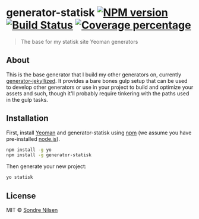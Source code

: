 # generator-statisk [![NPM version][npm-image]][npm-url] [![Build Status][travis-image]][travis-url] [![Coverage percentage][coveralls-image]][coveralls-url]
> The base for my statisk site Yeoman generators

## About
This is the base generator that I build my other generators on, currently
[generator-jekyllized][jekyllized]. It provides a bare bones gulp setup that can
be used to develop other generators or use in your project to build and optimize
your assets and such, though it'll probably require tinkering with the paths
used in the gulp tasks.

## Installation

First, install [Yeoman](http://yeoman.io) and generator-statisk using
[npm](https://www.npmjs.com/) (we assume you have pre-installed
[node.js](https://nodejs.org/)).

```bash
npm install -g yo
npm install -g generator-statisk
```

Then generate your new project:

```bash
yo statisk
```

## License

MIT © [Sondre Nilsen](github.com/sondr3)

[jekyllized]: https://github.com/sondr3/generator-jekyllized
[hugo]: https://github.com/sondr3/generator-hugo
[npm-image]: https://badge.fury.io/js/generator-statisk.svg
[npm-url]: https://npmjs.org/package/generator-statisk
[travis-image]: https://travis-ci.org/sondr3/generator-statisk.svg?branch=master
[travis-url]: https://travis-ci.org/sondr3/generator-statisk
[coveralls-image]: https://coveralls.io/repos/sondr3/generator-statisk/badge.svg
[coveralls-url]: https://coveralls.io/r/sondr3/generator-statisk
